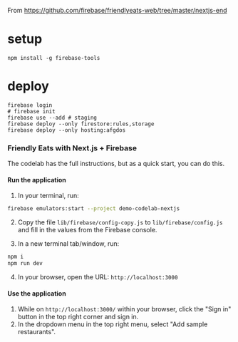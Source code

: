 From https://github.com/firebase/friendlyeats-web/tree/master/nextjs-end


# setup

```
npm install -g firebase-tools

```

# deploy

```
firebase login
# firebase init
firebase use --add # staging
firebase deploy --only firestore:rules,storage
firebase deploy --only hosting:afgdos
```


### Friendly Eats with Next.js + Firebase

The codelab has the full instructions, but as a quick start, you can do this.

#### Run the application

1. In your terminal, run:

```sh
firebase emulators:start --project demo-codelab-nextjs
```

2. Copy the file `lib/firebase/config-copy.js` to `lib/firebase/config.js` and fill in the values from the Firebase console.

3. In a new terminal tab/window, run:

```sh
npm i
npm run dev
```

4. In your browser, open the URL: `http://localhost:3000`

#### Use the application

1. While on `http://localhost:3000/` within your browser, click the "Sign in" button in the top right corner and sign in.
2. In the dropdown menu in the top right menu, select "Add sample restaurants".
